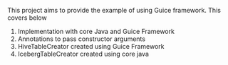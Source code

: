 This project aims to provide the example of using Guice framework. This covers below
1. Implementation with core Java and Guice Framework
2. Annotations to pass constructor arguments
3. HiveTableCreator created using Guice Framework
4. IcebergTableCreator created using core java
